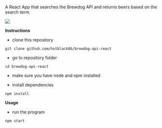 A React App that searches the Brewdog API and returns beers based on the search term.

![](AppDemo.gif)

**Instructions**
- clone this repository
```
git clone github.com/hotblack86/brewdog-api-react
```

- go to repository folder
```
cd brewdog-api-react
```

- make sure you have node and npm installed

- install dependencies
```
npm install
```


**Usage**
- run the program 
```
npm start
```
